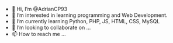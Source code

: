 - 👋 Hi, I’m @AdrianCP93
- 👀 I’m interested in learning programming and Web Development.
- 🌱 I’m currently learning Python, PHP, JS, HTML, CSS, MySQL
- 💞️ I’m looking to collaborate on ...
- 📫 How to reach me ...

<!---
AdrianCP93/AdrianCP93 is a ✨ special ✨ repository because its `README.md` (this file) appears on your GitHub profile.
You can click the Preview link to take a look at your changes.
--->
